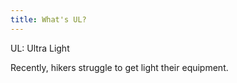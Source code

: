 ```yaml
---
title: What's UL?
---
```

U﻿L: Ultra Light



R﻿ecently, hikers struggle to get light their equipment.